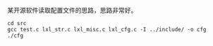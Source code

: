 某开源软件读取配置文件的思路，思路非常好。





	cd src
	gcc test.c lxl_str.c lxl_misc.c lxl_cfg.c -I ../include/ -o cfg
	./cfg